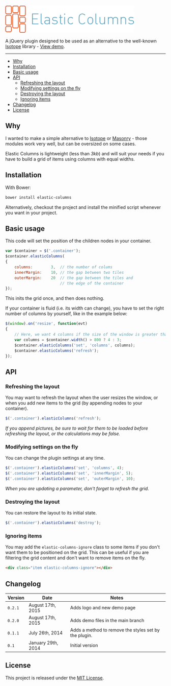 ![Elastic Columns](logo.png)

A jQuery plugin designed to be used as an alternative to the well-known [Isotope](http://isotope.metafizzy.co) library - [View demo](http://johansatge.github.io/elastic-columns/).

---

* [Why](#why)
* [Installation](#installation)
* [Basic usage](#basic-usage)
* [API](#api)
  * [Refreshing the layout](#refreshing-the-layout)
  * [Modifying settings on the fly](#modifying-settings-on-the-fly)
  * [Destroying the layout](#destroying-the-layout)
  * [Ignoring items](#ignoring-items)
* [Changelog](#changelog)
* [License](#license)

## Why

I wanted to make a simple alternative to [Isotope](http://isotope.metafizzy.co) or [Masonry](http://masonry.desandro.com) - those modules work very well, but can be oversized on some cases.

Elastic Columns is lightweight (less than *3kb*) and will suit your needs if you have to build a grid of items using columns with equal widths.

## Installation

With Bower:

```bash
bower install elastic-columns
```

Alternatively, checkout the project and install the minified script whenever you want in your project.

## Basic usage

This code will set the position of the children nodes in your container.

```javascript
var $container = $('.container');
$container.elasticColumns(
{
    columns:        3,  // the number of colums
    innerMargin:    10, // the gap between two tiles
    outerMargin:    20  // the gap between the tiles and
                        // the edge of the container
});
```

This inits the grid once, and then does nothing.

If your container is fluid (i.e. its width can change), you have to set the right number of columns by yourself, like in the example below:

```javascript
$(window).on('resize', function(evt)
{
    // Here, we want 4 columns if the size of the window is greater than 800px, 3 columns otherwise
    var columns = $container.width() > 800 ? 4 : 3;
    $container.elasticColumns('set', 'columns', columns);
    $container.elasticColumns('refresh');
});
```

## API

### Refreshing the layout

You may want to refresh the layout when the user resizes the window, or when you add new items to the grid (by appending nodes to your container).

```javascript
$('.container').elasticColumns('refresh');
```

*If you append pictures, be sure to wait for them to be loaded before refreshing the layout, or the calculations may be false.*

### Modifying settings on the fly

You can change the plugin settings at any time.

```javascript
$('.container').elasticColumns('set', 'columns', 4);
$('.container').elasticColumns('set', 'innerMargin', 5);
$('.container').elasticColumns('set', 'outerMargin', 10);
```

*When you are updating a parameter, don't forget to refresh the grid.*

### Destroying the layout

You can restore the layout to its initial state.

```javascript
$('.container').elasticColumns('destroy');
```

### Ignoring items

You may add the `elastic-columns-ignore` class to some items if you don't want them to be positioned on the grid.
This can be useful if you are filtering the grid content and don't want to remove items on the fly.

```html
<div class="item elastic-columns-ignore"></div>
```

## Changelog

| Version | Date | Notes |
| --- | --- | --- |
| `0.2.1` | August 17th, 2015 | Adds logo and new demo page |
| `0.2.0` | August 17th, 2015 | Adds demo files in the main branch |
| `0.1.1` | July 26th, 2014 | Adds a method to remove the styles set by the plugin. |
| `0.1` | January 29th, 2014 | Initial version |

## License

This project is released under the [MIT License](LICENSE).
